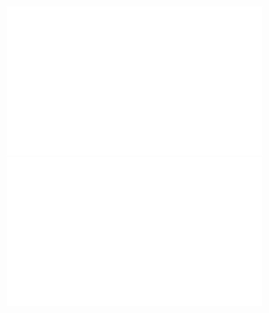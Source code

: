 ![alt text](https://github.com/Voli0/Voli0/blob/main/overview.svg)
![alt text](https://github.com/Voli0/Voli0/blob/main/languages.svg)
